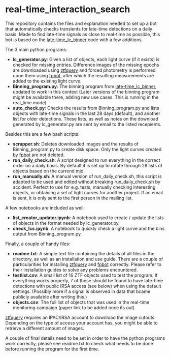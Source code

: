 # real-time_interaction_search

This repository contains the files and explanation needed to set up a bot that automatically checks transients for late-time detections on a daily basis. Made to find late-time signals as close to real-time as possible, this bot is based on the [late-time_lc_binner](https://github.com/JTerwel/late-time_lc_binner) code with a few additions.

The 3 main python programs:
- **lc_generator.py**: Given a list of objects, each light curve (if it exists) is checked for missing entries. Difference images of the missing epochs are downloaded using [ztfquery](https://github.com/MickaelRigault/ztfquery/tree/master) and forced photometry is performed upon them using [fpbot](https://github.com/simeonreusch/fpbot/tree/main), after which the resulting measurements are added to the existing light curve.
- **Binning_program.py**: The binning program from [late-time_lc_binner](https://github.com/JTerwel/late-time_lc_binner), updated to work in this context (Later versions of the binning program might be available there, adding new use cases. This is running in the real_time mode)
- **auto_check.py**: Checks the results from Binning_program.py and lists objects with late-time signals in the last 28 days (default), and another list for older detections. These lists, as well as notes on the download generated by lc_generator.py are sent by email to the listed recepients.

Besides this are a few bash scripts:
- **scrapper.sh**: Deletes downloaded images and the results of Binning_program.py to create disk space. Only the light curves created by [fpbot](https://github.com/simeonreusch/fpbot/tree/main) are not deleted.
- **run_daily_check.sh**: A script designed to run everything in the correct order on a daily basis. By default it is set up to rotate through 28 lists of objects based on the currend mjd.
- **run_manually.sh**: A manual version of run_daily_check.sh, this script is adapted to be used and edited without breaking run_daily_check.sh by accident. Perfect to use for e.g. tests, manually checking interesting objects, or obtaining a set of light curves for another project. If an email is sent, it is only sent to the first person in the mailing list.

A few notebooks are included as well:
- **list_creator_updater.ipynb**: A notebook used to create / update the lists of objects in the format needed by lc_generator.py.
- **check_lcs.ipynb**: A notebook to quickly check a light curve and the bins output from Binning_program.py.

Finally, a couple of handy files:
- **readme.txt**: A simple text file containing the details of all files in the directory, as well as an installation and use guide. There are a couple of particularities for installing [ztfquery](https://github.com/MickaelRigault/ztfquery/tree/master) and [fpbot](https://github.com/simeonreusch/fpbot/tree/main) correctly. Please refer to their installation guides to solve any problems encountered.
- **testlist.csv**: A small list of 16 ZTF objects used to test the program. If everything works properly, 7 of these should be found to have late-time detections with public IRSA access (see below) when using the default settings. (Possibly more if a signal is observed in data that bcame publicly available after writing this.)
- **objects.csv**: The full list of objects that was used in the real-time monitoring campaign (paper link to be added once its out)

[ztfquery](https://github.com/MickaelRigault/ztfquery/tree/master) requires an IPAC/IRSA account to download the image cutouts. Depending on the type of access your account has, you might be able to retrieve a different amount of images.

A couple of final details need to be set in order to have the python programs work correctly, please see readme.txt to check what needs to be done before running the program for the first time.
